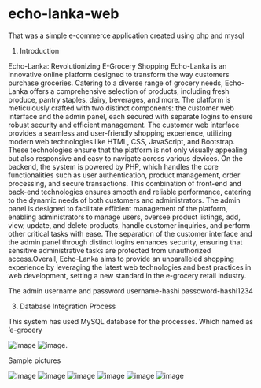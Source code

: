 # echo-lanka-web
That was a simple e-commerce application created using php and mysql



1.	Introduction
   
Echo-Lanka: Revolutionizing E-Grocery Shopping
Echo-Lanka is an innovative online platform designed to transform the way customers purchase groceries. Catering to a diverse range of grocery needs, Echo-Lanka offers a comprehensive selection of products, including fresh produce, pantry staples, dairy, beverages, and more.
The platform is meticulously crafted with two distinct components: the customer web interface and the admin panel, each secured with separate logins to ensure robust security and efficient management.
The customer web interface provides a seamless and user-friendly shopping experience, utilizing modern web technologies like HTML, CSS, JavaScript, and Bootstrap. These technologies ensure that the platform is not only visually appealing but also responsive and easy to navigate across various devices.
On the backend, the system is powered by PHP, which handles the core functionalities such as user authentication, product management, order processing, and secure transactions. This combination of front-end and back-end technologies ensures smooth and reliable performance, catering to the dynamic needs of both customers and administrators.
The admin panel is designed to facilitate efficient management of the platform, enabling administrators to manage users, oversee product listings, add, view, update, and delete products, handle customer inquiries, and perform other critical tasks with ease. The separation of the customer interface and the admin panel through distinct logins enhances security, ensuring that sensitive administrative tasks are protected from unauthorized access.Overall, Echo-Lanka aims to provide an unparalleled shopping experience by leveraging the latest web technologies and best practices in web development, setting a new standard in the e-grocery retail industry.



The admin username and password
	username-hashi
	passoword-hashi1234


3.	Database Integration Process
   
This system has used MySQL database for the processes. Which named as ‘e-grocery


![image](https://github.com/user-attachments/assets/9ddc1fd9-656b-4912-af57-edbecb7b4d7b)
![image](https://github.com/user-attachments/assets/a690d719-fe46-4772-8739-fd2aab8363b5).

Sample pictures 


![image](https://github.com/user-attachments/assets/ef500cc7-b65b-430e-88b7-c6c844101089)
![image](https://github.com/user-attachments/assets/06aef514-5820-4bf9-8543-7929e07d756f)
![image](https://github.com/user-attachments/assets/120b579c-0d26-4634-b1a4-93db707ff656)
![image](https://github.com/user-attachments/assets/df591673-4616-4a5d-afab-aa2a878f4ec8)
![image](https://github.com/user-attachments/assets/91ac8bfd-aa80-4684-aa3a-d3dd815c8ced)
![image](https://github.com/user-attachments/assets/a654568c-735e-4d82-97d2-9fd29e672d69)







